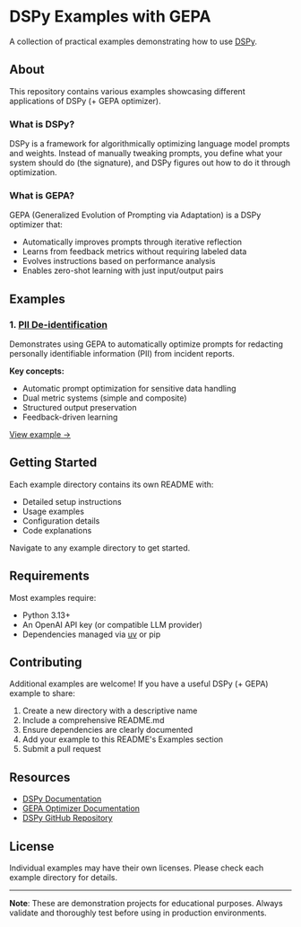 # DSPy Examples with GEPA

A collection of practical examples demonstrating how to use [DSPy](https://dspy.ai/).

## About

This repository contains various examples showcasing different applications of DSPy (+ GEPA optimizer).

### What is DSPy?

DSPy is a framework for algorithmically optimizing language model prompts and weights. Instead of manually tweaking prompts, you define what your system should do (the signature), and DSPy figures out how to do it through optimization.

### What is GEPA?

GEPA (Generalized Evolution of Prompting via Adaptation) is a DSPy optimizer that:
- Automatically improves prompts through iterative reflection
- Learns from feedback metrics without requiring labeled data
- Evolves instructions based on performance analysis
- Enables zero-shot learning with just input/output pairs

## Examples

### 1. [PII De-identification](./dspy-gepa-deidentification/)

Demonstrates using GEPA to automatically optimize prompts for redacting personally identifiable information (PII) from incident reports.

**Key concepts:**
- Automatic prompt optimization for sensitive data handling
- Dual metric systems (simple and composite)
- Structured output preservation
- Feedback-driven learning

[View example →](./dspy-gepa-deidentification/)

## Getting Started

Each example directory contains its own README with:
- Detailed setup instructions
- Usage examples
- Configuration details
- Code explanations

Navigate to any example directory to get started.

## Requirements

Most examples require:
- Python 3.13+
- An OpenAI API key (or compatible LLM provider)
- Dependencies managed via [uv](https://github.com/astral-sh/uv) or pip

## Contributing

Additional examples are welcome! If you have a useful DSPy (+ GEPA) example to share:
1. Create a new directory with a descriptive name
2. Include a comprehensive README.md
3. Ensure dependencies are clearly documented
4. Add your example to this README's Examples section
5. Submit a pull request

## Resources

- [DSPy Documentation](https://dspy.ai/)
- [GEPA Optimizer Documentation](https://dspy.ai/api/optimizers/GEPA/overview/)
- [DSPy GitHub Repository](https://github.com/stanfordnlp/dspy)

## License

Individual examples may have their own licenses. Please check each example directory for details.

---

**Note**: These are demonstration projects for educational purposes. Always validate and thoroughly test before using in production environments.
